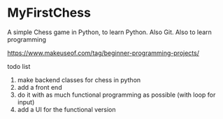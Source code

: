 # MyFirstChess
A simple Chess game in Python, to learn Python. Also Git. Also to learn programming

https://www.makeuseof.com/tag/beginner-programming-projects/

todo list

1. make backend classes for chess in python
2. add a front end
3. do it with as much functional programming as possible (with loop for input)
4. add a UI for the functional version
